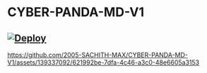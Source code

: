 

# CYBER-PANDA-MD-V1









## [![Deploy](https://www.herokucdn.com/deploy/button.svg)](https://heroku.com/deploy?template=https://github.com/2005-SACHITH-MAX/CYBER-PANDA-MD-V1)





  


https://github.com/2005-SACHITH-MAX/CYBER-PANDA-MD-V1/assets/139337092/621992be-7dfa-4c46-a3c0-48e6605a3153

